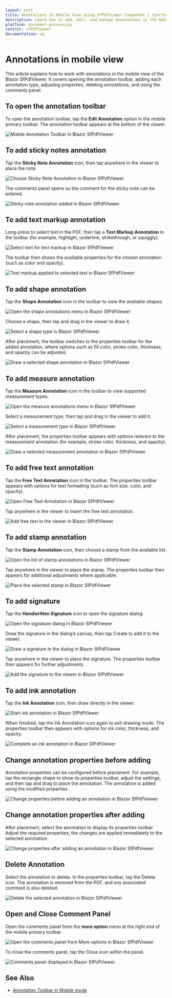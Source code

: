 ```yaml
---
layout: post
title: Annotations in Mobile View using SfPdfViewer Component | Syncfusion
description: Learn how to add, edit, and manage annotations in the mobile view of the Syncfusion Blazor SfPdfViewer component
platform: document-processing
control: SfPdfViewer
documentation: ug
---
```


# Annotations in mobile view

This article explains how to work with annotations in the mobile view of the Blazor SfPdfViewer. It covers opening the annotation toolbar, adding each annotation type, adjusting properties, deleting annotations, and using the comments panel.

## To open the annotation toolbar

To open the annotation toolbar, tap the **Edit Annotation** option in the mobile primary toolbar. The annotation toolbar appears at the bottom of the viewer.

![Mobile Annotation Toolbar in Blazor SfPdfViewer](../images/open-annotation-toolbar.gif)

## To add sticky notes annotation

Tap the **Sticky Note Annotation** icon, then tap anywhere in the viewer to place the note.

![Choose Sticky Note Annotation in Blazor SfPdfViewer](../images/click-stickynote-annotation.png)

The comments panel opens so the comment for the sticky note can be entered.

![Sticky note annotation added in Blazor SfPdfViewer](../images/sticky-note-added.png)

## To add text markup annotation

Long-press to select text in the PDF, then tap a **Text Markup Annotation** in the toolbar (for example, highlight, underline, strikethrough, or squiggly).

![Select text for text markup in Blazor SfPdfViewer](../images/select-text-for-text-markup.png)

The toolbar then shows the available properties for the chosen annotation (such as color and opacity).

![Text markup applied to selected text in Blazor SfPdfViewer](../images/text-markup-added-for-selected-text.png)

## To add shape annotation

Tap the **Shape Annotation** icon in the toolbar to view the available shapes.

![Open the shape annotations menu in Blazor SfPdfViewer](../images/click-shape-icon.png)

Choose a shape, then tap and drag in the viewer to draw it.

![Select a shape type in Blazor SfPdfViewer](../images/select-required-shape.png)

After placement, the toolbar switches to the properties toolbar for the added annotation, where options such as fill color, stroke color, thickness, and opacity can be adjusted.

![Draw a selected shape annotation in Blazor SfPdfViewer](../images/add-selected-shape-annotation.png)

## To add measure annotation

Tap the **Measure Annotation** icon in the toolbar to view supported measurement types.

![Open the measure annotations menu in Blazor SfPdfViewer](../images/click-measure-icon.png)

Select a measurement type, then tap and drag in the viewer to add it.

![Select a measurement type in Blazor SfPdfViewer](../images/select-required-measure.png)

After placement, the properties toolbar appears with options relevant to the measurement annotation (for example, stroke color, thickness, and opacity).

![Draw a selected measurement annotation in Blazor SfPdfViewer](../images/add-selected-measure-annotation.png)

## To add free text annotation

Tap the **Free Text Annotation** icon in the toolbar. The properties toolbar appears with options for text formatting (such as font size, color, and opacity).

![Open Free Text Annotation in Blazor SfPdfViewer](../images/click-free-text-annotation.png)

Tap anywhere in the viewer to insert the free text annotation.

![Add free text in the viewer in Blazor SfPdfViewer](../images/add-free-text-viewer.png)

## To add stamp annotation

Tap the **Stamp Annotation** icon, then choose a stamp from the available list.

![Open the list of stamp annotations in Blazor SfPdfViewer](../images/open-list-of-stamp.png)

Tap anywhere in the viewer to place the stamp. The properties toolbar then appears for additional adjustments where applicable.

![Place the selected stamp in Blazor SfPdfViewer](../images/add-selected-stamp.png)

## To add signature

Tap the **Handwritten Signature** icon to open the signature dialog.

![Open the signature dialog in Blazor SfPdfViewer](../images/open-signature-dialog.png)

Draw the signature in the dialog’s canvas, then tap Create to add it to the viewer.

![Draw a signature in the dialog in Blazor SfPdfViewer](../images/draw-signature-in-dialog.png)

Tap anywhere in the viewer to place the signature. The properties toolbar then appears for further adjustments.

![Add the signature to the viewer in Blazor SfPdfViewer](../images/add-signature-to-viewer.png)

## To add ink annotation

Tap the **Ink Annotation** icon, then draw directly in the viewer.

![Start ink annotation in Blazor SfPdfViewer](../images/click-ink-annotation.png)

When finished, tap the Ink Annotation icon again to exit drawing mode. The properties toolbar then appears with options for ink color, thickness, and opacity.

![Complete an ink annotation in Blazor SfPdfViewer](../images/complete-ink-annotation.png)

## Change annotation properties before adding

Annotation properties can be configured before placement. For example, tap the rectangle shape to show its properties toolbar, adjust the settings, and then tap and drag to place the annotation. The annotation is added using the modified properties.

![Change properties before adding an annotation in Blazor SfPdfViewer](../images/property-change-before-adding.gif)

## Change annotation properties after adding

After placement, select the annotation to display its properties toolbar. Adjust the required properties; the changes are applied immediately to the selected annotation.

![Change properties after adding an annotation in Blazor SfPdfViewer](../images/property-change-after-adding.gif)

## Delete Annotation

Select the annotation to delete. In the properties toolbar, tap the Delete icon. The annotation is removed from the PDF, and any associated comment is also deleted.

![Delete the selected annotation in Blazor SfPdfViewer](../images/delete-selected-annotation.png)

## Open and Close Comment Panel

Open the comments panel from the **more option** menu at the right end of the mobile primary toolbar.

![Open the comments panel from More options in Blazor SfPdfViewer](../images/select-comment-panel-icon.png)

To close the comments panel, tap the Close icon within the panel.

![Comments panel displayed in Blazor SfPdfViewer](../images/open-cooment-panel.png)

## See Also

* [Annotation Toolbar in Mobile mode](../annotation/annotations-in-mobile-view)